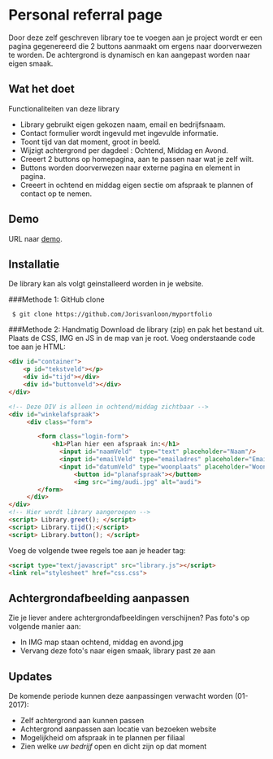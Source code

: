 # Personal referral page
Door deze zelf geschreven library toe te voegen aan je project wordt er een pagina gegenereerd die 2 buttons aanmaakt om ergens naar doorverwezen te worden. De achtergrond is dynamisch en kan aangepast worden naar eigen smaak.

## Wat het doet
Functionaliteiten van deze library
* Library gebruikt eigen gekozen naam, email en bedrijfsnaam.
* Contact formulier wordt ingevuld met ingevulde informatie.
* Toont tijd van dat moment, groot in beeld. 
* Wijzigt achtergrond per dagdeel : Ochtend, Middag en Avond.
* Creeert 2 buttons op homepagina, aan te passen naar wat je zelf wilt.
* Buttons worden doorverwezen naar externe pagina en element in pagina.
* Creeert in ochtend en middag eigen sectie om afspraak te plannen of contact op te nemen.


## Demo
URL naar [demo](http://jovalo.nl/jslibrary).

## Installatie
De library kan als volgt geinstalleerd worden in je website. 

###Methode 1: GitHub clone

```
 $ git clone https://github.com/Jorisvanloon/myportfolio
 ```


###Methode 2: Handmatig
Download de library (zip) en pak het bestand uit. Plaats de CSS, IMG en JS in de map van je root. Voeg onderstaande code toe aan je HTML:  

```html
<div id="container">
	<p id="tekstveld"></p>
	<div id="tijd"></div>
	<div id="buttonveld"></div>
</div>

<!-- Deze DIV is alleen in ochtend/middag zichtbaar -->
<div id="winkelafspraak"> 
	 <div class="form">

	    <form class="login-form">
		    <h1>Plan hier een afspraak in:</h1>
		      <input id="naamVeld"  type="text" placeholder="Naam"/>
		      <input id="emailVeld" type="emailadres" placeholder="Emailadres"/>
		      <input id="datumVeld" type="woonplaats" placeholder="Woonplaats"/>
			      <button id="planafspraak"></button>
				  <img src="img/audi.jpg" alt="audi">
	    </form>
	 </div>
</div>
<!-- Hier wordt library aangeroepen -->
<script> Library.greet(); </script>
<script> Library.tijd();</script>
<script> Library.button(); </script>
```

Voeg de volgende twee regels toe aan je header tag:

```html
<script type="text/javascript" src="library.js"></script>
<link rel="stylesheet" href="css.css">
```

## Achtergrondafbeelding aanpassen
Zie je liever andere achtergrondafbeeldingen verschijnen?
Pas foto's op volgende manier aan:
* In IMG map staan ochtend, middag en avond.jpg
* Vervang deze foto's naar eigen smaak, library past ze aan




## Updates
De komende periode kunnen deze aanpassingen verwacht worden (01-2017): 
* Zelf achtergrond aan kunnen passen
* Achtergrond aanpassen aan locatie van bezoeken website
* Mogelijkheid om afspraak in te plannen per filiaal
* Zien welke *uw bedrijf* open en dicht zijn op dat moment 
